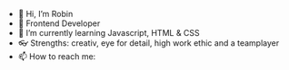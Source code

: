 - 👋 Hi, I’m Robin
- 👀 Frontend Developer
- 🌱 I’m currently learning Javascript, HTML & CSS
- 👓 Strengths: creativ, eye for detail, high work ethic and a teamplayer
- 📫 How to reach me: 
<!---
Ch1charito/Ch1charito is a ✨ special ✨ repository because its `README.md` (this file) appears on your GitHub profile.
You can click the Preview link to take a look at your changes.
--->

